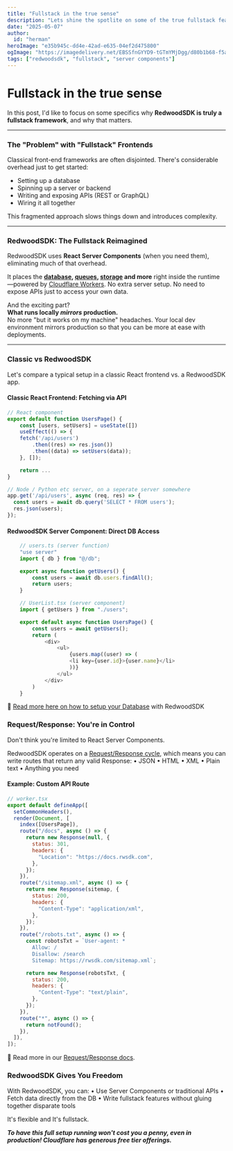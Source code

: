 ```yaml
---
title: "Fullstack in the true sense"
description: "Lets shine the spotlite on some of the true fullstack features of RedwoodSDK."
date: "2025-05-07"
author:
  id: "herman"
heroImage: "e35b945c-dd4e-42ad-e635-04ef2d475800"
ogImage: "https://imagedelivery.net/EBSSfnGYYD9-tGTmYMjDgg/d80b1b68-f5a9-4af6-5cf0-924663a2e000/public"
tags: ["redwoodsdk", "fullstack", "server components"]
---
```

# Fullstack in the true sense

In this post, I'd like to focus on some specifics why **RedwoodSDK is truly a fullstack framework**, and why that matters.

---

### The "Problem" with "Fullstack" Frontends

Classical front-end frameworks are often disjointed. There's considerable overhead just to get started:

- Setting up a database
- Spinning up a server or backend
- Writing and exposing APIs (REST or GraphQL)
- Wiring it all together

This fragmented approach slows things down and introduces complexity.

---

### RedwoodSDK: The Fullstack Reimagined

RedwoodSDK uses **React Server Components** (when you need them), eliminating much of that overhead.

It places the **[database](https://docs.rwsdk.com/core/database/), [queues](https://docs.rwsdk.com/core/queues/), [storage](https://docs.rwsdk.com/core/storage/) and more** right inside the runtime—powered by [Cloudflare Workers](https://developers.cloudflare.com/workers/). No extra server setup. No need to expose APIs just to access your own data.

And the exciting part?  
**What runs locally *mirrors* production.**  
No more "but it works on my machine" headaches. Your local dev environment mirrors production so that you can be more at ease with deployments.

---

### Classic vs RedwoodSDK

Let's compare a typical setup in a classic React frontend vs. a RedwoodSDK app.

#### Classic React Frontend: Fetching via API

```js
// React component
export default function UsersPage() {
    const [users, setUsers] = useState([])
    useEffect(() => {
    fetch('/api/users')
        .then((res) => res.json())
        .then((data) => setUsers(data));
    }, []);

    return ...
}

// Node / Python etc server, on a seperate server somewhere
app.get('/api/users', async (req, res) => {
  const users = await db.query('SELECT * FROM users');
  res.json(users);
});
```

#### RedwoodSDK Server Component: Direct DB Access

```js
    // users.ts (server function)
    "use server"
    import { db } from "@/db";

    export async function getUsers() {
        const users = await db.users.findAll();
        return users;
    }

    // UserList.tsx (server component)
    import { getUsers } from "./users";

    export default async function UsersPage() {
        const users = await getUsers();
        return (
            <div>
                <ul>
                    {users.map((user) => (
                    <li key={user.id}>{user.name}</li>
                    ))}
                </ul>
            </div>
        )
    }
```

📘 [Read more here on how to setup your Database](https://docs.rwsdk.com/core/database/) with RedwoodSDK

### Request/Response: You're in Control

Don't think you're limited to React Server Components.

RedwoodSDK operates on a [Request/Response cycle](https://docs.rwsdk.com/core/routing/), which means you can write routes that return any valid Response:
	•	JSON
	•	HTML
	•	XML
	•	Plain text
	•	Anything you need

#### Example: Custom API Route

```js
// worker.tsx
export default defineApp([
  setCommonHeaders(),
  render(Document, [
    index([UsersPage]),
    route("/docs", async () => {
      return new Response(null, {
        status: 301,
        headers: {
          "Location": "https://docs.rwsdk.com",
        },
      });
    }),
    route("/sitemap.xml", async () => {
      return new Response(sitemap, {
        status: 200,
        headers: {
          "Content-Type": "application/xml",
        },
      });
    }),
    route("/robots.txt", async () => {
      const robotsTxt = `User-agent: *
        Allow: /
        Disallow: /search
        Sitemap: https://rwsdk.com/sitemap.xml`;

      return new Response(robotsTxt, {
        status: 200,
        headers: {
          "Content-Type": "text/plain",
        },
      });
    }),
    route("*", async () => {
      return notFound();
    }),
  ]),
]);
```
📘 Read more in our [Request/Response docs]((https://docs.rwsdk.com/core/routing/)).

### RedwoodSDK Gives You Freedom

With RedwoodSDK, you can:
	•	Use Server Components or traditional APIs
	•	Fetch data directly from the DB
	•	Write fullstack features without gluing together disparate tools

It's flexible and It's fullstack.

**_To have this full setup running won't cost you a penny, even in production! Cloudflare has generous free tier offerings._**
